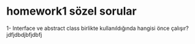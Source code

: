 # homework1 sözel sorular
1- Interface ve abstract class birlikte kullanıldığında hangisi önce çalışır?
jdfjdbdjbfjdbfj
